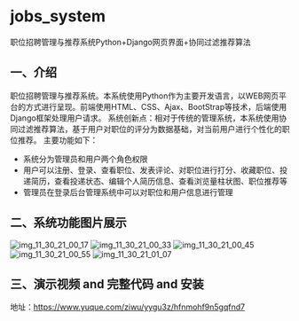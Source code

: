 # jobs_system
职位招聘管理与推荐系统Python+Django网页界面+协同过滤推荐算法

## 一、介绍

职位招聘管理与推荐系统。本系统使用Python作为主要开发语言，以WEB网页平台的方式进行呈现。前端使用HTML、CSS、Ajax、BootStrap等技术，后端使用Django框架处理用户请求。
系统创新点：相对于传统的管理系统，本系统使用协同过滤推荐算法，基于用户对职位的评分为数据基础，对当前用户进行个性化的职位推荐。
主要功能如下：

- 系统分为管理员和用户两个角色权限
- 用户可以注册、登录、查看职位、发表评论、对职位进行打分、收藏职位、投递简历，查看投递状态、编辑个人简历信息、查看浏览量柱状图、职位推荐等
- 管理员在登录后台管理系统中可以对职位和用户信息进行管理

## 二、系统功能图片展示
![img_11_30_21_00_17](https://github.com/molipy/jobs_system/assets/150657745/ec88607d-429e-41af-8ecf-4fa9241cba83)
![img_11_30_21_00_33](https://github.com/molipy/jobs_system/assets/150657745/985ca80f-0cb0-49ee-b47b-b97d631c39b9)
![img_11_30_21_00_45](https://github.com/molipy/jobs_system/assets/150657745/af4d4467-0745-449e-b34b-fe64379a61fd)
![img_11_30_21_00_55](https://github.com/molipy/jobs_system/assets/150657745/d2caae21-d7cb-4828-8695-3d71d381affe)
![img_11_30_21_01_07](https://github.com/molipy/jobs_system/assets/150657745/d0fae894-9dcb-49b9-b066-7df0085f3f5c)

## 三、演示视频 and 完整代码 and 安装
地址：https://www.yuque.com/ziwu/yygu3z/hfnmohf9n5gqfnd7
